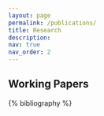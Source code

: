 ```yaml
---
layout: page
permalink: /publications/
title: Research
description:
nav: true
nav_order: 2
---
```


## Working Papers

<!-- Page: _pages/publications.md -->
<!-- Bibsearch Feature (disabled) -->
<!-- {% include bib_search.liquid %} -->

<div class="publications">
  {% bibliography %}
</div>
